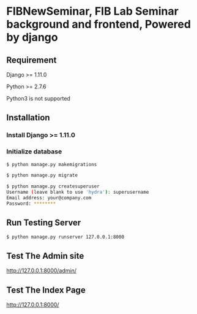 # FIBNewSeminar, FIB Lab Seminar background and frontend, Powered by django

## Requirement

Django >= 1.11.0

Python >= 2.7.6

Python3 is not supported


## Installation

### Install Django >= 1.11.0

### Initialize database

```bash
$ python manage.py makemigrations

$ python manage.py migrate

$ python manage.py createsuperuser
Username (leave blank to use 'hydra'): superusername
Email address: your@company.com
Password: ********
```

## Run Testing Server

```bash
$ python manage.py runserver 127.0.0.1:8000
```

## Test The Admin site

http://127.0.0.1:8000/admin/

## Test The Index Page

http://127.0.0.1:8000/
